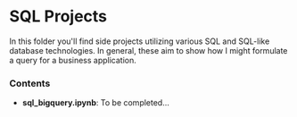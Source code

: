 # SQL Projects
In this folder you'll find side projects utilizing various SQL and SQL-like database technologies. In general, these aim to show how I might formulate a query for a business application.

### Contents
* __sql_bigquery.ipynb__: To be completed...
